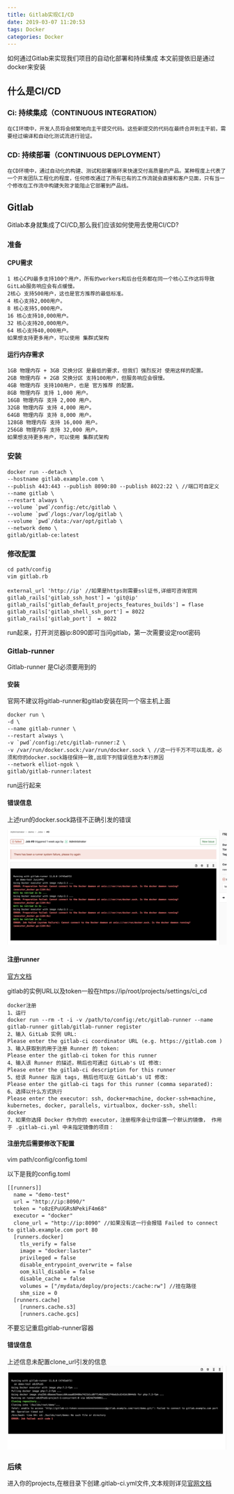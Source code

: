 ```yaml
---
title: Gitlab实现CI/CD
date: 2019-03-07 11:20:53
tags: Docker
categories: Docker
---
```

如何通过Gitlab来实现我们项目的自动化部署和持续集成
本文前提依旧是通过docker来安装
<!-- more -->

##  什么是CI/CD

### Ci: 持续集成（CONTINUOUS INTEGRATION）

    在CI环境中，开发人员将会频繁地向主干提交代码。这些新提交的代码在最终合并到主干前，需要经过编译和自动化测试流进行验证。

### CD: 持续部署（CONTINUOUS DEPLOYMENT）

    在CD环境中，通过自动化的构建、测试和部署循环来快速交付高质量的产品。某种程度上代表了一个开发团队工程化的程度，任何修改通过了所有已有的工作流就会直接和客户见面，只有当一个修改在工作流中构建失败才能阻止它部署到产品线。
        
## Gitlab

Gitlab本身就集成了CI/CD,那么我们应该如何使用去使用CI/CD?

### 准备

####    CPU需求
````
1 核心CPU最多支持100个用户，所有的workers和后台任务都在同一个核心工作这将导致GitLab服务响应会有点缓慢。
2核心 支持500用户，这也是官方推荐的最低标准。
4 核心支持2,000用户。
8 核心支持5,000用户。
16 核心支持10,000用户。
32 核心支持20,000用户。
64 核心支持40,000用户。
如果想支持更多用户，可以使用 集群式架构
````
####    运行内存需求
````
1GB 物理内存 + 3GB 交换分区 是最低的要求，但我们 强烈反对 使用这样的配置。 
2GB 物理内存 + 2GB 交换分区 支持100用户，但服务响应会很慢。
4GB 物理内存 支持100用户，也是 官方推荐 的配置。
8GB 物理内存 支持 1,000 用户。
16GB 物理内存 支持 2,000 用户。
32GB 物理内存 支持 4,000 用户。
64GB 物理内存 支持 8,000 用户。
128GB 物理内存 支持 16,000 用户。
256GB 物理内存 支持 32,000 用户。
如果想支持更多用户，可以使用 集群式架构
````

### 安装

````
docker run --detach \
--hostname gitlab.example.com \
--publish 443:443 --publish 8090:80 --publish 8022:22 \ //端口可自定义
--name gitlab \
--restart always \
--volume `pwd`/config:/etc/gitlab \
--volume `pwd`/logs:/var/log/gitlab \
--volume `pwd`/data:/var/opt/gitlab \
--network demo \
gitlab/gitlab-ce:latest
````
### 修改配置

````
cd path/config
vim gitlab.rb

external_url 'http://ip' //如果是https则需要ssl证书,详细可咨询官网
gitlab_rails['gitlab_ssh_host'] = 'git@ip'
gitlab_rails['gitlab_default_projects_features_builds'] = flase
gitlab_rails['gitlab_shell_ssh_port'] = 8022
gitlab_rails['gitlab_port']  = 8022
````
run起来，打开浏览器ip:8090即可当问gitlab，第一次需要设定root密码

### Gitlab-runner
Gitlab-runner 是CI必须要用到的

####    安装

官网不建议将gitlab-runner和gitlab安装在同一个宿主机上面

````
docker run \
-d \
--name gitlab-runner \
--restart always \
-v `pwd`/config:/etc/gitlab-runner:Z \
-v /var/run/docker.sock:/var/run/docker.sock \ //这一行千万不可以乱改，必须和你的docker.sock路径保持一致,出现下列错误信息为本行原因
--network elliot-ngok \
gitlab/gitlab-runner:latest
````

run运行起来
#### 错误信息

上述run的docker.sock路径不正确引发的错误

![](Gitlab实现CI-CD/error1.jpg)

####    注册runner

[官方文档](https://docs.gitlab.com.cn/runner/register/index.html)

gitlab的实例URL以及token一般在https://ip/root/projects/settings/ci_cd

````
docker注册
1、运行
docker run --rm -t -i -v /path/to/config:/etc/gitlab-runner --name gitlab-runner gitlab/gitlab-runner register
2、输入 GitLab 实例 URL:
Please enter the gitlab-ci coordinator URL (e.g. https://gitlab.com )
3、输入获取到的用于注册 Runner 的 token:
Please enter the gitlab-ci token for this runner
4、输入该 Runner 的描述，稍后也可通过 GitLab's UI 修改:
Please enter the gitlab-ci description for this runner
5、给该 Runner 指派 tags, 稍后也可以在 GitLab's UI 修改:
Please enter the gitlab-ci tags for this runner (comma separated):
6、选择以什么方式执行
Please enter the executor: ssh, docker+machine, docker-ssh+machine, kubernetes, docker, parallels, virtualbox, docker-ssh, shell:
docker
7、如果你选择 Docker 作为你的 executor，注册程序会让你设置一个默认的镜像， 作用于 .gitlab-ci.yml 中未指定镜像的项目：
````

####    注册完后需要修改下配置

vim path/config/config.toml

以下是我的config.toml
````
[[runners]]
  name = "demo-test"
  url = "http://ip:8090/"
  token = "o8zEPuUGRsNPekiF4m68"
  executor = "docker"
  clone_url = "http://ip:8090" //如果没有这一行会报错 Failed to connect to gitlab.example.com port 80
  [runners.docker]
    tls_verify = false
    image = "docker:laster"
    privileged = false
    disable_entrypoint_overwrite = false
    oom_kill_disable = false
    disable_cache = false
    volumes = ["/mydata/deploy/projects:/cache:rw"] //挂在路径
    shm_size = 0
  [runners.cache]
    [runners.cache.s3]
    [runners.cache.gcs]

````
不要忘记重启gitlab-runner容器

####    错误信息
上述信息未配置clone_url引发的信息
![](Gitlab实现CI-CD/error2.jpg)
### 后续

进入你的projects,在根目录下创建.gitlab-ci.yml文件,文本规则详见[官网文档](https://docs.gitlab.com.cn/ee/ci/yaml/README.html)


